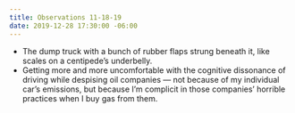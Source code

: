 ```yaml
---
title: Observations 11-18-19
date: 2019-12-28 17:30:00 -06:00
---
```


- The dump truck with a bunch of rubber flaps strung beneath it, like scales on a centipede’s underbelly.
- Getting more and more uncomfortable with the cognitive dissonance of driving while despising oil companies — not because of my individual car’s emissions, but because I’m complicit in those companies’ horrible practices when I buy gas from them.
